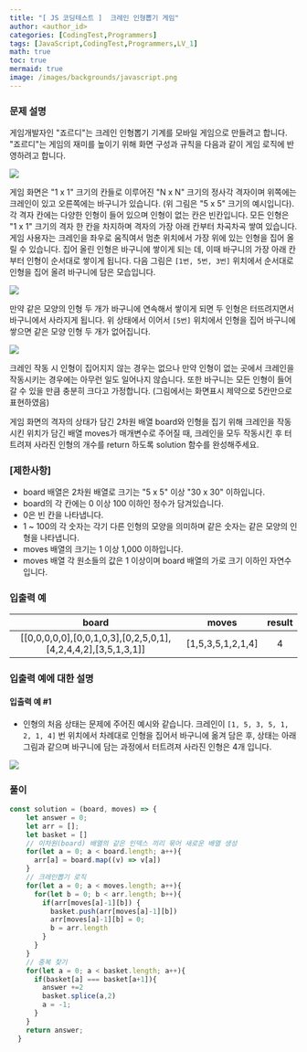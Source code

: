 ```yaml
---
title: "[ JS 코딩테스트 ]  크레인 인형뽑기 게임"
author: <author_id>
categories: [CodingTest,Programmers]
tags: [JavaScript,CodingTest,Programmers,LV_1]
math: true
toc: true
mermaid: true
image: /images/backgrounds/javascript.png
---
```


### 문제 설명
게임개발자인 "죠르디"는 크레인 인형뽑기 기계를 모바일 게임으로 만들려고 합니다.
"죠르디"는 게임의 재미를 높이기 위해 화면 구성과 규칙을 다음과 같이 게임 로직에 반영하려고 합니다.

![](https://grepp-programmers.s3.ap-northeast-2.amazonaws.com/files/production/69f1cd36-09f4-4435-8363-b71a650f7448/crane_game_101.png)

게임 화면은 "1 x 1" 크기의 칸들로 이루어진 "N x N" 크기의 정사각 격자이며 위쪽에는 크레인이 있고 오른쪽에는 바구니가 있습니다. (위 그림은 "5 x 5" 크기의 예시입니다). 각 격자 칸에는 다양한 인형이 들어 있으며 인형이 없는 칸은 빈칸입니다. 모든 인형은 "1 x 1" 크기의 격자 한 칸을 차지하며 격자의 가장 아래 칸부터 차곡차곡 쌓여 있습니다. 게임 사용자는 크레인을 좌우로 움직여서 멈춘 위치에서 가장 위에 있는 인형을 집어 올릴 수 있습니다. 집어 올린 인형은 바구니에 쌓이게 되는 데, 이때 바구니의 가장 아래 칸부터 인형이 순서대로 쌓이게 됩니다. 다음 그림은 `[1번, 5번, 3번]` 위치에서 순서대로 인형을 집어 올려 바구니에 담은 모습입니다.

![](https://grepp-programmers.s3.ap-northeast-2.amazonaws.com/files/production/638e2162-b1e4-4bbb-b0d7-62d31e97d75c/crane_game_102.png)


만약 같은 모양의 인형 두 개가 바구니에 연속해서 쌓이게 되면 두 인형은 터뜨려지면서 바구니에서 사라지게 됩니다. 위 상태에서 이어서 `[5번]` 위치에서 인형을 집어 바구니에 쌓으면 같은 모양 인형 두 개가 없어집니다.

![](https://grepp-programmers.s3.ap-northeast-2.amazonaws.com/files/production/8569d736-091e-4771-b2d3-7a6e95a20c22/crane_game_103.gif)

크레인 작동 시 인형이 집어지지 않는 경우는 없으나 만약 인형이 없는 곳에서 크레인을 작동시키는 경우에는 아무런 일도 일어나지 않습니다. 또한 바구니는 모든 인형이 들어갈 수 있을 만큼 충분히 크다고 가정합니다. (그림에서는 화면표시 제약으로 5칸만으로 표현하였음)

게임 화면의 격자의 상태가 담긴 2차원 배열 board와 인형을 집기 위해 크레인을 작동시킨 위치가 담긴 배열 moves가 매개변수로 주어질 때, 크레인을 모두 작동시킨 후 터트려져 사라진 인형의 개수를 return 하도록 solution 함수를 완성해주세요.

### [제한사항]
+ board 배열은 2차원 배열로 크기는 "5 x 5" 이상 "30 x 30" 이하입니다.
+ board의 각 칸에는 0 이상 100 이하인 정수가 담겨있습니다.
+ 0은 빈 칸을 나타냅니다.
+ 1 ~ 100의 각 숫자는 각기 다른 인형의 모양을 의미하며 같은 숫자는 같은 모양의 인형을 나타냅니다.
+ moves 배열의 크기는 1 이상 1,000 이하입니다.
+ moves 배열 각 원소들의 값은 1 이상이며 board 배열의 가로 크기 이하인 자연수입니다.

### 입출력 예

|board|moves|result|
|:--:|:--:|:--:|
|[[0,0,0,0,0],[0,0,1,0,3],[0,2,5,0,1],[4,2,4,4,2],[3,5,1,3,1]]|	[1,5,3,5,1,2,1,4]|4|

### 입출력 예에 대한 설명
#### 입출력 예 #1

- 인형의 처음 상태는 문제에 주어진 예시와 같습니다. 크레인이 `[1, 5, 3, 5, 1, 2, 1, 4]` 번 위치에서 차례대로 인형을 집어서 바구니에 옮겨 담은 후, 상태는 아래 그림과 같으며 바구니에 담는 과정에서 터트려져 사라진 인형은 4개 입니다.

![](https://grepp-programmers.s3.ap-northeast-2.amazonaws.com/files/production/bb0f59c7-6b72-485a-8302-217fe53ea88f/crane_game_104.jpg)


### 풀이
```javascript
const solution = (board, moves) => {
    let answer = 0;
    let arr = [];
    let basket = []
    // 이차원(board) 배열의 같은 인덱스 끼리 묶어 새로운 배열 생성
    for(let a = 0; a < board.length; a++){
      arr[a] = board.map((v) => v[a])
    }
  	// 크레인뽑기 로직
    for(let a = 0; a < moves.length; a++){
      for(let b = 0; b < arr.length; b++){
        if(arr[moves[a]-1][b]) {
          basket.push(arr[moves[a]-1][b])
          arr[moves[a]-1][b] = 0;
          b = arr.length
        }
      }
    }
  	// 중복 찾기
    for(let a = 0; a < basket.length; a++){
      if(basket[a] === basket[a+1]){
        answer +=2
        basket.splice(a,2)
        a = -1;
      }
    }
    return answer;
  }
```
